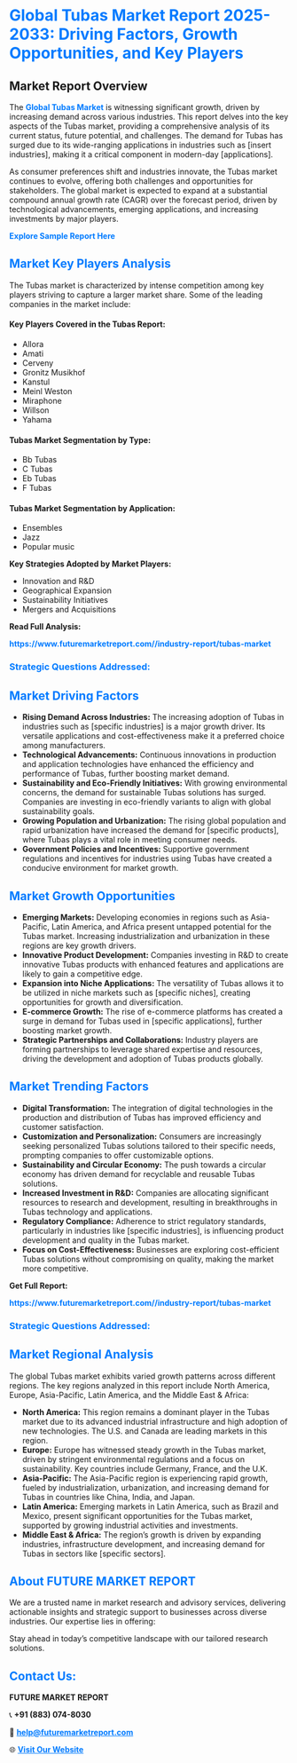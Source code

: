 <h1 style="color: #007BFF;">Global Tubas Market Report 2025-2033: Driving Factors, Growth Opportunities, and Key Players</h1>

<section id="overview">
<h2>Market Report Overview</h2>
<p>The <a href="https://www.futuremarketreport.com//industry-report/tubas-market" style="color: #007BFF; text-decoration: none;"><strong>Global Tubas Market</strong></a> is witnessing significant growth, driven by increasing demand across various industries. This report delves into the key aspects of the Tubas market, providing a comprehensive analysis of its current status, future potential, and challenges. The demand for Tubas has surged due to its wide-ranging applications in industries such as [insert industries], making it a critical component in modern-day [applications].</p>
<p>As consumer preferences shift and industries innovate, the Tubas market continues to evolve, offering both challenges and opportunities for stakeholders. The global market is expected to expand at a substantial compound annual growth rate (CAGR) over the forecast period, driven by technological advancements, emerging applications, and increasing investments by major players.</p>
</section>

<section id="overview">
<p><a href="https://www.futuremarketreport.com//request-sample/reportId=49845" style="color: #007BFF; text-decoration: none;"><strong>Explore Sample Report Here</strong></a></p>
</section>

<section id="key-players">
<h2 style="color: #007BFF;">Market Key Players Analysis</h2>
<p>The Tubas market is characterized by intense competition among key players striving to capture a larger market share. Some of the leading companies in the market include:</p>
<h4>Key Players Covered in the Tubas Report:</h4>
<ul><li>Allora</li><li>Amati</li><li>Cerveny</li><li>Gronitz Musikhof</li><li>Kanstul</li><li>Meinl Weston</li><li>Miraphone</li><li>Willson</li><li>Yahama</li></ul>
<h4>Tubas Market Segmentation by Type:</h4>
<ul><li>Bb Tubas</li><li>C Tubas</li><li>Eb Tubas</li><li>F Tubas</li></ul>

<h4>Tubas Market Segmentation by Application:</h4>
<ul><li>Ensembles</li><li>Jazz</li><li>Popular music</li></ul>
<p><strong>Key Strategies Adopted by Market Players:</strong></p>
<ul>
<li>Innovation and R&D</li>
<li>Geographical Expansion</li>
<li>Sustainability Initiatives</li>
<li>Mergers and Acquisitions</li>
</ul>
</section>

<section>
<p><strong>Read Full Analysis: </strong></p><a href="https://www.futuremarketreport.com//industry-report/tubas-market" style="color: #007BFF; text-decoration: none;"><strong>https://www.futuremarketreport.com//industry-report/tubas-market</strong></a>
<h3 style="color: #007BFF;">Strategic Questions Addressed:</h3>
</section>

<section id="driving-factors">
<h2 style="color: #007BFF;">Market Driving Factors</h2>
<ul>
<li><strong>Rising Demand Across Industries:</strong> The increasing adoption of Tubas in industries such as [specific industries] is a major growth driver. Its versatile applications and cost-effectiveness make it a preferred choice among manufacturers.</li>
<li><strong>Technological Advancements:</strong> Continuous innovations in production and application technologies have enhanced the efficiency and performance of Tubas, further boosting market demand.</li>
<li><strong>Sustainability and Eco-Friendly Initiatives:</strong> With growing environmental concerns, the demand for sustainable Tubas solutions has surged. Companies are investing in eco-friendly variants to align with global sustainability goals.</li>
<li><strong>Growing Population and Urbanization:</strong> The rising global population and rapid urbanization have increased the demand for [specific products], where Tubas plays a vital role in meeting consumer needs.</li>
<li><strong>Government Policies and Incentives:</strong> Supportive government regulations and incentives for industries using Tubas have created a conducive environment for market growth.</li>
</ul>
</section>

<section id="growth-opportunities">
<h2 style="color: #007BFF;">Market Growth Opportunities</h2>
<ul>
<li><strong>Emerging Markets:</strong> Developing economies in regions such as Asia-Pacific, Latin America, and Africa present untapped potential for the Tubas market. Increasing industrialization and urbanization in these regions are key growth drivers.</li>
<li><strong>Innovative Product Development:</strong> Companies investing in R&D to create innovative Tubas products with enhanced features and applications are likely to gain a competitive edge.</li>
<li><strong>Expansion into Niche Applications:</strong> The versatility of Tubas allows it to be utilized in niche markets such as [specific niches], creating opportunities for growth and diversification.</li>
<li><strong>E-commerce Growth:</strong> The rise of e-commerce platforms has created a surge in demand for Tubas used in [specific applications], further boosting market growth.</li>
<li><strong>Strategic Partnerships and Collaborations:</strong> Industry players are forming partnerships to leverage shared expertise and resources, driving the development and adoption of Tubas products globally.</li>
</ul>
</section>

<section id="trending-factors">
<h2 style="color: #007BFF;">Market Trending Factors</h2>
<ul>
<li><strong>Digital Transformation:</strong> The integration of digital technologies in the production and distribution of Tubas has improved efficiency and customer satisfaction.</li>
<li><strong>Customization and Personalization:</strong> Consumers are increasingly seeking personalized Tubas solutions tailored to their specific needs, prompting companies to offer customizable options.</li>
<li><strong>Sustainability and Circular Economy:</strong> The push towards a circular economy has driven demand for recyclable and reusable Tubas solutions.</li>
<li><strong>Increased Investment in R&D:</strong> Companies are allocating significant resources to research and development, resulting in breakthroughs in Tubas technology and applications.</li>
<li><strong>Regulatory Compliance:</strong> Adherence to strict regulatory standards, particularly in industries like [specific industries], is influencing product development and quality in the Tubas market.</li>
<li><strong>Focus on Cost-Effectiveness:</strong> Businesses are exploring cost-efficient Tubas solutions without compromising on quality, making the market more competitive.</li>
</ul>
</section>

<section>
<p><strong>Get Full Report: </strong></p><a href="https://www.futuremarketreport.com//industry-report/tubas-market" style="color: #007BFF; text-decoration: none;"><strong>https://www.futuremarketreport.com//industry-report/tubas-market</strong></a>
<h3 style="color: #007BFF;">Strategic Questions Addressed:</h3>
</section>


<section id="regional-analysis">
<h2 style="color: #007BFF;">Market Regional Analysis</h2>
<p>The global Tubas market exhibits varied growth patterns across different regions. The key regions analyzed in this report include North America, Europe, Asia-Pacific, Latin America, and the Middle East & Africa:</p>
<ul>
<li><strong>North America:</strong> This region remains a dominant player in the Tubas market due to its advanced industrial infrastructure and high adoption of new technologies. The U.S. and Canada are leading markets in this region.</li>
<li><strong>Europe:</strong> Europe has witnessed steady growth in the Tubas market, driven by stringent environmental regulations and a focus on sustainability. Key countries include Germany, France, and the U.K.</li>
<li><strong>Asia-Pacific:</strong> The Asia-Pacific region is experiencing rapid growth, fueled by industrialization, urbanization, and increasing demand for Tubas in countries like China, India, and Japan.</li>
<li><strong>Latin America:</strong> Emerging markets in Latin America, such as Brazil and Mexico, present significant opportunities for the Tubas market, supported by growing industrial activities and investments.</li>
<li><strong>Middle East & Africa:</strong> The region’s growth is driven by expanding industries, infrastructure development, and increasing demand for Tubas in sectors like [specific sectors].</li>
</ul>
</section>

<footer>
<h2 style="color: #007BFF;">About FUTURE MARKET REPORT</h2>
<p>We are a trusted name in market research and advisory services, delivering actionable insights and strategic support to businesses across diverse industries. Our expertise lies in offering:</p>

<p>Stay ahead in today’s competitive landscape with our tailored research solutions.</p>

<h2 style="color: #007BFF;">Contact Us:</h2>
<p><strong>FUTURE MARKET REPORT</strong></p>
<p>📞 <strong>+91 (883) 074-8030</strong></p>
<p>📧 <strong><a href="mailto:help@futuremarketreport.com" style="color: #007BFF;">help@futuremarketreport.com</a></strong></p>
<p>🌐 <strong><a href="https://www.futuremarketreport.com/" style="color: #007BFF;">Visit Our Website</a></strong></p>
</footer>